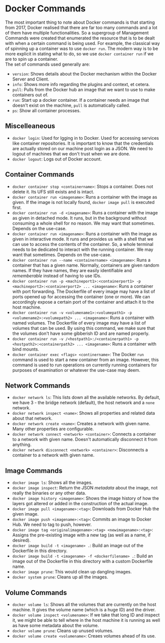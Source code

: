 # Docker Commands

The most important thing to note about Docker commands is that starting from 2017, Docker realised that there are far too many commands and a lot of them have multiple functionalities. So a supergroup of Management Commands were created that enumerated the resource that is to be dealt with when a certain command is being used. For example, the classical way of spinning up a container was to use `docker run`. The modern way is to be more explicit in stating what to do, so we use `docker container run` if we are to spin up a container. <br />
The set of commands used generally are:
- `version`: Shows details about the Docker mechanism within the Docker Server and Client.
- `info`: Shows more info regarding the plugins and context, et cetera. 
- `pull`: Pulls from the Docker hub an image that we want to use to make containers out of.
- `run`: Start up a docker container. If a container needs an image that doesn't exist on the machine, `pull` is automatically called.
- `ps`: Show all container processes.


## Miscelleaneous

- `docker login`: Used for lgging in to Docker. Used for accessing services like container repositories. It is important to know that the credentials are actually stored on our machine post login as a JSON. We need to logout of machines that we don't trust when we are done.
- `docker logout`: Logs out of Docker account.


## Container Commands

- `docker container stop <containername>`: Stops a container. Does not delete it. Its UFS still exists and is intact.
- `docker container run <imagename>`: Runs a container with the image as given. If the image is not locally found, `docker image pull` is executed first.
- `docker container run -d <imagename>`: Runs a container with the image as given in detached mode. It runs, but in the background without consuming a whole shell for no reason. We may want that sometimes. Depends on the use-case.
- `docker container run <imagename>`: Runs a container with the image as given in interactive mode. It runs and provides us with a shell that we can use to access the contents of the container. So, a whole terminal needs to be dedicated to interact with the running container. We may want that sometimes. Depends on the use-case.
- `docker container run --name <containername> <imagename>`: Runs a container that has a given name. Normally, containers are given random names. If they have names, they are easily identifiable and *rememberable* instead of having to use IDs.
- `docker container run -p <machineport1>:<containerport1> -p <machineport2>:<containerport2> ... <imagename>`: Runs a container with port forwarding. The Dockerfile of every image may have a list of ports opened up for accessing the container (one or more). We can accordingly expose a certain port of the container and attach it to the host machine.
- `docker container run -v <volumename1>:<volumepath1> -p <volumename2>:<volumepath2> ... <imagename>`: Runs a container with named volumes. The Dockerfile of every image may have a list of volumes that can be used. By using this command, we make sure that the volumes don't have some gibberish ID and are named properly.
- `docker container run -v /<hostpath1>:/<containerpath1> -p <hostpath2>:<containerpath2> ... <imagename>`: Runs a container with bind mounts. 
- `docker container exec <flags> <continername>`: The Docker `run` command is used to start a new container from an image. However, this command is used to run operations on currently running containers for purposes of examination or whatever the use-case may deem.


## Network Commands

- `docker network ls`: This lists down all the available networks. By default, we have 3 - the bridge network (default), the host network and a `none` network.
- `docker network inspect <name>`: Shows all properties and related data about that network.
- `docker network create <name>`: Creates a network with given name. Many other properties are configurable.
- `docker network connect <network> <container>`: Connects a container to a network with given name. Doesn't automatically disconnect it from anything.
- `docker network disconnect <network> <container>`: Disconnects a container to a network with given name. 


## Image Commands

- `docker image ls`: Shows all the images.
- `docker image inspect`: Return the JSON *metadata* about the image, not really the binaries or any other data.
- `docker image history <imagename>`: Shows the image history of how the layers got altered or added in the construction of the actual image.
- `docker image pull <imagename>:<tag>`: Downloads from Docker Hub the given image.
- `docker image push <imagename>:<tag>`: Commits an image to Docker Hub. We need to tag to push, however.
- `docker image tag <originalimagename>:<tag> <newimagename>:<tag>`: Assigns the pre-existing image with a new tag (as well as a name, if desired).
- `docker image build -t <imagename> .`: Build an image out of the Dockerfile in this directory.
- `docker image build -t <imagename> -f <dockerfilename> .`: Build an image out of the Dockerfile in this directory with a custom Dockerfile name.
- `docker image prune`: This would clean up dangling images.
- `docker system prune`: Cleans up all the images.


## Volume Commands

- `docker volume ls`: Shows all the volumes that are currently on the host machine. It gives the volume name (which is a huge ID) and the driver.
- `docker volume inspect <volumename>`: If we take that long ID and inspect it, we might be able to tell where in the host machine it is running as well as have some metadata about the volume.
- `docker volume prune`: Cleans up unused volumes.
- `docker volume create <volumename>`: Creaes volumes ahead of its use.